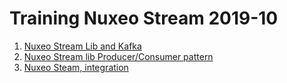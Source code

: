 # Training Nuxeo Stream 2019-10

1. [Nuxeo Stream Lib and Kafka](./training-nuxeo-stream/README.md)
1. [Nuxeo Stream lib Producer/Consumer pattern](./training-nuxeo-importer/README.md)
1. [Nuxeo Steam, integration](./stack-nuxeo-swm)
